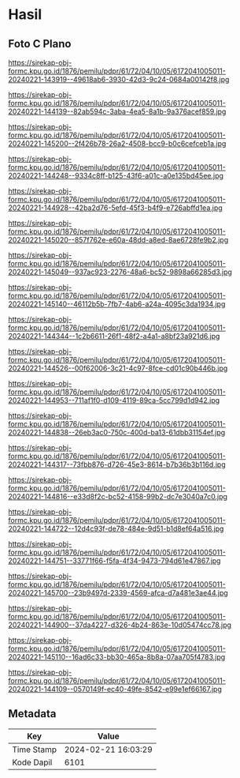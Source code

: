 # Hasil

## Foto C Plano

https://sirekap-obj-formc.kpu.go.id/1876/pemilu/pdpr/61/72/04/10/05/6172041005011-20240221-143919--49618ab6-3930-42d3-9c24-0684a00142f8.jpg

https://sirekap-obj-formc.kpu.go.id/1876/pemilu/pdpr/61/72/04/10/05/6172041005011-20240221-144139--82ab594c-3aba-4ea5-8a1b-9a376acef859.jpg

https://sirekap-obj-formc.kpu.go.id/1876/pemilu/pdpr/61/72/04/10/05/6172041005011-20240221-145200--2f426b78-26a2-4508-bcc9-b0c6cefceb1a.jpg

https://sirekap-obj-formc.kpu.go.id/1876/pemilu/pdpr/61/72/04/10/05/6172041005011-20240221-144248--9334c8ff-b125-43f6-a01c-a0e135bd45ee.jpg

https://sirekap-obj-formc.kpu.go.id/1876/pemilu/pdpr/61/72/04/10/05/6172041005011-20240221-144928--42ba2d76-5efd-45f3-b4f9-e726abffd1ea.jpg

https://sirekap-obj-formc.kpu.go.id/1876/pemilu/pdpr/61/72/04/10/05/6172041005011-20240221-145020--857f762e-e60a-48dd-a8ed-8ae6728fe9b2.jpg

https://sirekap-obj-formc.kpu.go.id/1876/pemilu/pdpr/61/72/04/10/05/6172041005011-20240221-145049--937ac923-2276-48a6-bc52-9898a66285d3.jpg

https://sirekap-obj-formc.kpu.go.id/1876/pemilu/pdpr/61/72/04/10/05/6172041005011-20240221-145140--46112b5b-7fb7-4ab6-a24a-4095c3da1934.jpg

https://sirekap-obj-formc.kpu.go.id/1876/pemilu/pdpr/61/72/04/10/05/6172041005011-20240221-144344--1c2b6611-26f1-48f2-a4a1-a8bf23a921d6.jpg

https://sirekap-obj-formc.kpu.go.id/1876/pemilu/pdpr/61/72/04/10/05/6172041005011-20240221-144526--00f62006-3c21-4c97-8fce-cd01c90b446b.jpg

https://sirekap-obj-formc.kpu.go.id/1876/pemilu/pdpr/61/72/04/10/05/6172041005011-20240221-144953--711af1f0-d109-4119-89ca-5cc799d1d942.jpg

https://sirekap-obj-formc.kpu.go.id/1876/pemilu/pdpr/61/72/04/10/05/6172041005011-20240221-144838--26eb3ac0-750c-400d-ba13-61dbb31154ef.jpg

https://sirekap-obj-formc.kpu.go.id/1876/pemilu/pdpr/61/72/04/10/05/6172041005011-20240221-144317--73fbb876-d726-45e3-8614-b7b36b3b116d.jpg

https://sirekap-obj-formc.kpu.go.id/1876/pemilu/pdpr/61/72/04/10/05/6172041005011-20240221-144816--e33d8f2c-bc52-4158-99b2-dc7e3040a7c0.jpg

https://sirekap-obj-formc.kpu.go.id/1876/pemilu/pdpr/61/72/04/10/05/6172041005011-20240221-144722--12d4c93f-de78-484e-9d51-b1d8ef64a516.jpg

https://sirekap-obj-formc.kpu.go.id/1876/pemilu/pdpr/61/72/04/10/05/6172041005011-20240221-144751--33771f66-f5fa-4f34-9473-794d61e47867.jpg

https://sirekap-obj-formc.kpu.go.id/1876/pemilu/pdpr/61/72/04/10/05/6172041005011-20240221-145700--23b9497d-2339-4569-afca-d7a481e3ae44.jpg

https://sirekap-obj-formc.kpu.go.id/1876/pemilu/pdpr/61/72/04/10/05/6172041005011-20240221-144900--37da4227-d326-4b24-863e-10d05474cc78.jpg

https://sirekap-obj-formc.kpu.go.id/1876/pemilu/pdpr/61/72/04/10/05/6172041005011-20240221-145110--16ad6c33-bb30-465a-8b8a-07aa705f4783.jpg

https://sirekap-obj-formc.kpu.go.id/1876/pemilu/pdpr/61/72/04/10/05/6172041005011-20240221-144109--0570149f-ec40-49fe-8542-e99e1ef66167.jpg


## Metadata

| Key        | Value               |
| ---------- | ------------------- |
| Time Stamp | 2024-02-21 16:03:29 |
| Kode Dapil | 6101                |



